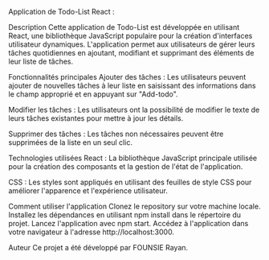 Application de Todo-List React : 

Description
Cette application de Todo-List est développée en utilisant React, une bibliothèque JavaScript populaire pour la création d'interfaces utilisateur dynamiques. L'application permet aux utilisateurs de gérer leurs tâches quotidiennes en ajoutant, modifiant et supprimant des éléments de leur liste de tâches.

Fonctionnalités principales
Ajouter des tâches : Les utilisateurs peuvent ajouter de nouvelles tâches à leur liste en saisissant des informations dans le champ approprié et en appuyant sur "Add-todo".

Modifier les tâches : Les utilisateurs ont la possibilité de modifier le texte de leurs tâches existantes pour mettre à jour les détails.

Supprimer des tâches : Les tâches non nécessaires peuvent être supprimées de la liste en un seul clic.

Technologies utilisées
React : La bibliothèque JavaScript principale utilisée pour la création des composants et la gestion de l'état de l'application.

CSS : Les styles sont appliqués en utilisant des feuilles de style CSS pour améliorer l'apparence et l'expérience utilisateur.

Comment utiliser l'application
Clonez le repository sur votre machine locale.
Installez les dépendances en utilisant npm install dans le répertoire du projet.
Lancez l'application avec npm start.
Accédez à l'application dans votre navigateur à l'adresse http://localhost:3000.

Auteur
Ce projet a été développé par FOUNSIE Rayan.
